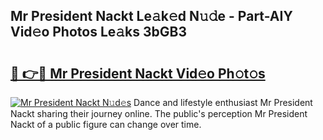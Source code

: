 ## Mr President Nackt Le𝚊k𝚎d N𝚞𝚍e - Part-AIY Vid𝚎o Photos Le𝚊ks 3bGB3

# <h2><a href="http://fb4nuh.evod.top/?m=Mr+President+Nackt">🔗 👉🔴 Mr President Nackt Vid𝚎o Ph𝚘t𝚘s</a></h2>

[![Mr President Nackt N𝚞d𝚎s](https://i.imgur.com/8V9OHl7.gif)](http://fb4nuh.evod.top/?m=Mr+President+Nackt)
Dance and lifestyle enthusiast Mr President Nackt sharing their journey online. The public's perception Mr President Nackt of a public figure can change over time. 
